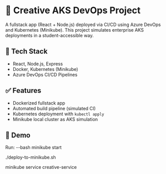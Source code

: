 # 🚀 Creative AKS DevOps Project

A fullstack app (React + Node.js) deployed via CI/CD using Azure DevOps and Kubernetes (Minikube). This project simulates enterprise AKS deployments in a student-accessible way.

## 🔧 Tech Stack
- React, Node.js, Express
- Docker, Kubernetes (Minikube)
- Azure DevOps CI/CD Pipelines

## ✅ Features
- Dockerized fullstack app
- Automated build pipeline (simulated CI)
- Kubernetes deployment with `kubectl apply`
- Minikube local cluster as AKS simulation


## 👀 Demo
Run:
--bash
minikube start

./deploy-to-minikube.sh

minikube service creative-service
